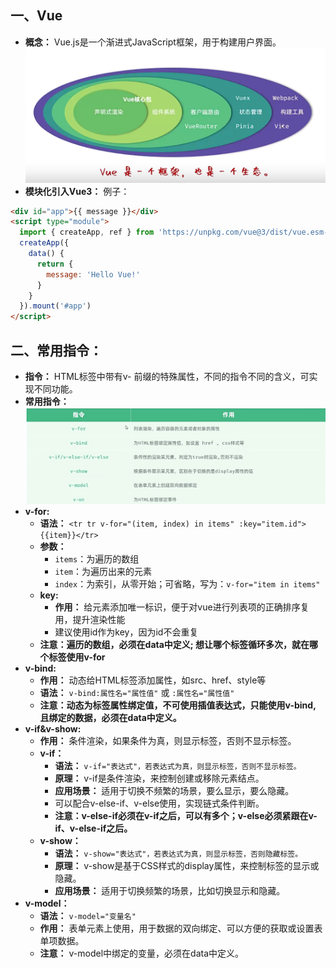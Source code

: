 ## 一、Vue
* **概念：** Vue.js是一个渐进式JavaScript框架，用于构建用户界面。
![1748151412710](image/Vue3/1748151412710.png)
* **模块化引入Vue3：**
例子：
```html
<div id="app">{{ message }}</div>
<script type="module">
  import { createApp, ref } from 'https://unpkg.com/vue@3/dist/vue.esm-browser.js'
  createApp({
    data() {
      return {
        message: 'Hello Vue!'
      }
    }
  }).mount('#app')
</script>
```
## 二、常用指令：
* **指令：** HTML标签中带有v- 前缀的特殊属性，不同的指令不同的含义，可实现不同功能。
* **常用指令：**
  ![1748193214149](image/Vue3/1748193214149.png)
* **v-for:**
  * **语法：** `<tr tr v-for="(item, index) in items" :key="item.id">{{item}}</tr>`
  * **参数：**
    * `items`：为遍历的数组
    * `item`：为遍历出来的元素
    * `index`：为索引，从零开始；可省略，写为：`v-for="item in items"`
  * **key:**
    * **作用：** 给元素添加唯一标识，便于对vue进行列表项的正确排序复用，提升渲染性能
    * 建议使用id作为key，因为id不会重复
  * **注意：遍历的数组，必须在data中定义; 想让哪个标签循环多次，就在哪个标签使用v-for**
* **v-bind:**
  * **作用：** 动态给HTML标签添加属性，如src、href、style等 
  * **语法：** `v-bind:属性名="属性值"` 或 `:属性名="属性值"`
  * **注意：动态为标签属性绑定值，不可使用插值表达式，只能使用v-bind, 且绑定的数据，必须在data中定义。**
* **v-if&v-show:**
  * **作用：** 条件渲染，如果条件为真，则显示标签，否则不显示标签。
  * **v-if：**
    * **语法：** `v-if="表达式"，若表达式为真，则显示标签，否则不显示标签。`
    * **原理：** v-if是条件渲染，来控制创建或移除元素结点。
    * **应用场景：** 适用于切换不频繁的场景，要么显示，要么隐藏。
    * 可以配合v-else-if、v-else使用，实现链式条件判断。
    * **注意：v-else-if必须在v-if之后，可以有多个；v-else必须紧跟在v-if、v-else-if之后。**
  * **v-show：**
    * **语法：** `v-show="表达式"，若表达式为真，则显示标签，否则隐藏标签。` 
    * **原理：** v-show是基于CSS样式的display属性，来控制标签的显示或隐藏。
    * **应用场景：** 适用于切换频繁的场景，比如切换显示和隐藏。
* **v-model：**
  * **语法：** `v-model="变量名"`
  * **作用：** 表单元素上使用，用于数据的双向绑定、可以方便的获取或设置表单项数据。
  * **注意：** v-model中绑定的变量，必须在data中定义。
 
